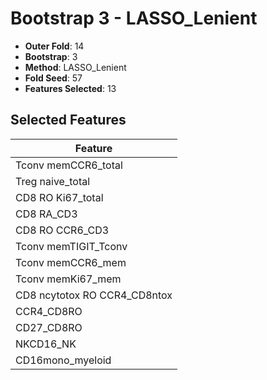 # Bootstrap 3 - LASSO_Lenient

- **Outer Fold**: 14
- **Bootstrap**: 3
- **Method**: LASSO_Lenient
- **Fold Seed**: 57
- **Features Selected**: 13

## Selected Features

| Feature |
|---------|
| Tconv memCCR6_total |
| Treg naive_total |
| CD8 RO Ki67_total |
| CD8 RA_CD3 |
| CD8 RO CCR6_CD3 |
| Tconv memTIGIT_Tconv |
| Tconv memCCR6_mem |
| Tconv memKi67_mem |
| CD8 ncytotox RO CCR4_CD8ntox |
| CCR4_CD8RO |
| CD27_CD8RO |
| NKCD16_NK |
| CD16mono_myeloid |
